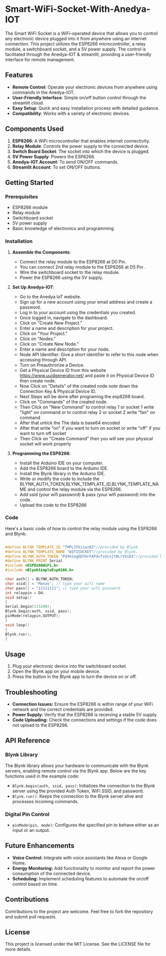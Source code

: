 # Smart-WiFi-Socket-With-Anedya-IOT 

The Smart WiFi Socket is a WiFi-operated device that allows you to control any electronic device plugged into it from anywhere using an internet connection. This project utilizes the ESP8266 microcontroller, a relay module, a switchboard socket, and a 5V power supply. The control is facilitated through the Anedya-IOT & streamlit, providing a user-friendly interface for remote management.

## Features

- **Remote Control**: Operate your electronic devices from anywhere using commands in the Anedya-IOT.
- **User-Friendly Interface**: Simple on/off button control through the streamlit cloud.
- **Easy Setup**: Quick and easy installation process with detailed guidance.
- **Compatibility**: Works with a variety of electronic devices.

## Components Used

1. **ESP8266**: A WiFi microcontroller that enables internet connectivity.
2. **Relay Module**: Controls the power supply to the connected device.
3. **Switch Board Socket**: The socket into which the device is plugged.
4. **5V Power Supply**: Powers the ESP8266.
5. **Anedya-IOT Account**: To send ON/OFF commands.
6. **Streamlit Account**: To set ON/OFF buttons.

## Getting Started

### Prerequisites

- ESP8266 module
- Relay module
- Switchboard socket
- 5V power supply
- Basic knowledge of electronics and programming

### Installation

1. **Assemble the Components**:
   - Connect the relay module to the ESP8266 at D0 Pin.
   - You can connect 2nd relay module to the ESP8266 at D5 Pin  .
   - Wire the switchboard socket to the relay module.
   - Power the ESP8266 using the 5V supply.

2. **Set Up Anedya-IOT**:  
   - Go to the Anedya IoT website.
   - Sign up for a new account using your email address and create a password.
   - Log in to your account using the credentials you created.
   - Once logged in, navigate to the dashboard.
   - Click on "Create New Project."
   - Enter a name and description for your project.
   - Click on "Your Project."
   - Click on "Nodes."
   - Click on "Create New Node."
   - Enter a name and description for your node.
   - Node API Identifier: Give a short identifier to refer to this node when accessing through API.
   - Turn on Preauthrorize a Device.
   - Get a Physical Device ID from this website https://www.uuidgenerator.net/  and paste it on Physical Device ID then create node.
   - Now Click on "Details" of the created node note down the Connection Key & Physical Device ID.
   - Next Steps will be done after programing the esp8266 board.
   - Click on "Commands" of the created node.
   - Then Click on "New Command" to control relay 1 or socket 1 write "light" on command or to control relay 2 or socket 2 write "fan" on command
   - After that untick the The data is base64 encoded
   - After that write "on" if you want to turn on socket or write "off" if you want to turn off socket
   - Then Click on "Create Command" then you will see your physical socket will work properly


3. **Programming the ESP8266**:
   - Install the Arduino IDE on your computer.
   - Add the ESP8266 board to the Arduino IDE.
   - Install the Blynk library in the Arduino IDE.
   - Write or modify the code to include the BLYNK_AUTH_TOKEN,BLYNK_TEMPLATE_ID,BLYNK_TEMPLATE_NAME and control the relay module via the ESP8266.
   - Add ssid (your wifi password) & pass (your wifi password) into the code.
   - Upload the code to the ESP8266 

### Code

Here's a basic code of how to control the relay module using the ESP8266 and Blynk:

```cpp

#define BLYNK_TEMPLATE_ID "TMPL3Tkiiwz8Z"//provided by Blynk.
#define BLYNK_TEMPLATE_NAME "WIFISOCKET"//provided by Blynk.
#define BLYNK_AUTH_TOKEN "Pd4kSogDD7HrFAPdvfsUcojt0LrVXib3"//provided by Blynk.
#define BLYNK_PRINT Serial
#include <ESP8266WiFi.h>
#include <BlynkSimpleEsp8266.h>

char auth[] = BLYNK_AUTH_TOKEN;
char ssid[] = "Manav"; // type your wifi name
char pass[] = "11111111"; // type your wifi password
int relaypin = D4;
void setup()
{
Serial.begin(115200);
Blynk.begin(auth, ssid, pass);
pinMode(relaypin,OUTPUT);
}
void loop()
{
Blynk.run();
}
```


## Usage

1. Plug your electronic device into the switchboard socket.
2. Open the Blynk app on your mobile device.
3. Press the button in the Blynk app to turn the device on or off.

## Troubleshooting

- **Connection Issues:** Ensure the ESP8266 is within range of your WiFi network and the correct credentials are provided.
- **Power Supply:** Verify that the ESP8266 is receiving a stable 5V supply.
- **Code Uploading:** Check the connections and settings if the code does not upload to the ESP8266.

## API Reference

### Blynk Library

The Blynk library allows your hardware to communicate with the Blynk servers, enabling remote control via the Blynk app. Below are the key functions used in the example code:

- `Blynk.begin(auth, ssid, pass)`: Initializes the connection to the Blynk server using the provided Auth Token, WiFi SSID, and password.
- `Blynk.run()`: Keeps the connection to the Blynk server alive and processes incoming commands.

### Digital Pin Control

- `pinMode(pin, mode)`: Configures the specified pin to behave either as an input or an output.


## Future Enhancements

- **Voice Control:** Integrate with voice assistants like Alexa or Google Home.
- **Energy Monitoring:** Add functionality to monitor and report the power consumption of the connected device.
- **Scheduling:** Implement scheduling features to automate the on/off control based on time.

## Contributions

Contributions to the project are welcome. Feel free to fork the repository and submit pull requests.

## License

This project is licensed under the MIT License. See the LICENSE file for more details.
